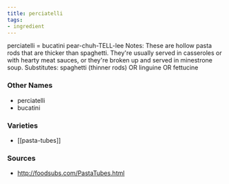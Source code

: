 ```yaml
---
title: perciatelli
tags:
- ingredient
---
```

perciatelli = bucatini pear-chuh-TELL-lee Notes: These are hollow pasta rods that are thicker than spaghetti. They're usually served in casseroles or with hearty meat sauces, or they're broken up and served in minestrone soup. Substitutes: spaghetti (thinner rods) OR linguine OR fettucine

### Other Names

* perciatelli
* bucatini

### Varieties

* [[pasta-tubes]]

### Sources
* http://foodsubs.com/PastaTubes.html
